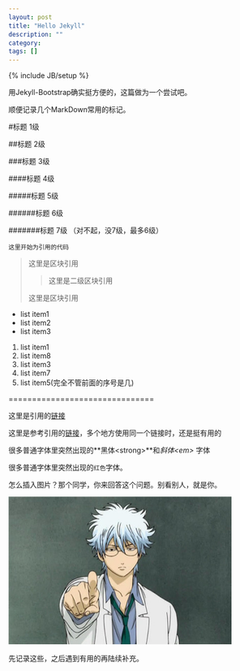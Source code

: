 ```yaml
---
layout: post
title: "Hello Jekyll"
description: ""
category: 
tags: []
---
```

{% include JB/setup %}

用Jekyll-Bootstrap确实挺方便的，这篇做为一个尝试吧。

顺便记录几个MarkDown常用的标记。

#标题 1级

##标题 2级

###标题 3级

####标题 4级

#####标题 5级

######标题 6级

#######标题 7级 （对不起，没7级，最多6级）

    这里开始为引用的代码

> 这里是区块引用
>
>>这里是二级区块引用
>
>这里是区块引用


- list item1
- list item2
- list item3

1. list item1
8. list item8
3. list item3
7. list item7
5. list item5(完全不管前面的序号是几)

===============================

这里是引用的[链接](http://huangyifeng.github.com)

这里是参考引用的[链接][abc]，多个地方使用同一个链接时，还是挺有用的

[abc]: http://www.google.com "鼠标放在这里会有字"


很多普通字体里突然出现的**黑体\<strong\>**和*斜体\<em\>* 字体

很多普通字体里突然出现的`红色`字体。

怎么插入图片？那个同学，你来回答这个问题。别看别人，就是你。

![3年Z组银八先生](\assets\test.png)








先记录这些，之后遇到有用的再陆续补充。
